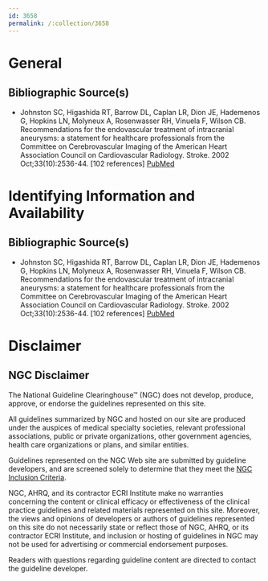 ```yaml
---
id: 3658
permalink: /:collection/3658
---
```


# General

## Bibliographic Source(s)

- Johnston SC, Higashida RT, Barrow DL, Caplan LR, Dion JE, Hademenos G, Hopkins LN, Molyneux A, Rosenwasser RH, Vinuela F, Wilson CB. Recommendations for the endovascular treatment of intracranial aneurysms: a statement for healthcare professionals from the Committee on Cerebrovascular Imaging of the American Heart Association Council on Cardiovascular Radiology. Stroke. 2002 Oct;33(10):2536-44. [102 references] [ PubMed ](http://www.ncbi.nlm.nih.gov/entrez/query.fcgi?cmd=Retrieve&db=pubmed&dopt=Abstract&list_uids=12364750)

# Identifying Information and Availability

## Bibliographic Source(s)

- Johnston SC, Higashida RT, Barrow DL, Caplan LR, Dion JE, Hademenos G, Hopkins LN, Molyneux A, Rosenwasser RH, Vinuela F, Wilson CB. Recommendations for the endovascular treatment of intracranial aneurysms: a statement for healthcare professionals from the Committee on Cerebrovascular Imaging of the American Heart Association Council on Cardiovascular Radiology. Stroke. 2002 Oct;33(10):2536-44. [102 references] [ PubMed ](http://www.ncbi.nlm.nih.gov/entrez/query.fcgi?cmd=Retrieve&db=pubmed&dopt=Abstract&list_uids=12364750)

# Disclaimer

## NGC Disclaimer

The National Guideline Clearinghouse™ (NGC) does not develop, produce, approve, or endorse the guidelines represented on this site.

All guidelines summarized by NGC and hosted on our site are produced under the auspices of medical specialty societies, relevant professional associations, public or private organizations, other government agencies, health care organizations or plans, and similar entities.

Guidelines represented on the NGC Web site are submitted by guideline developers, and are screened solely to determine that they meet the [NGC Inclusion Criteria](/help-and-about/summaries/inclusion-criteria).

NGC, AHRQ, and its contractor ECRI Institute make no warranties concerning the content or clinical efficacy or effectiveness of the clinical practice guidelines and related materials represented on this site. Moreover, the views and opinions of developers or authors of guidelines represented on this site do not necessarily state or reflect those of NGC, AHRQ, or its contractor ECRI Institute, and inclusion or hosting of guidelines in NGC may not be used for advertising or commercial endorsement purposes.

Readers with questions regarding guideline content are directed to contact the guideline developer.

